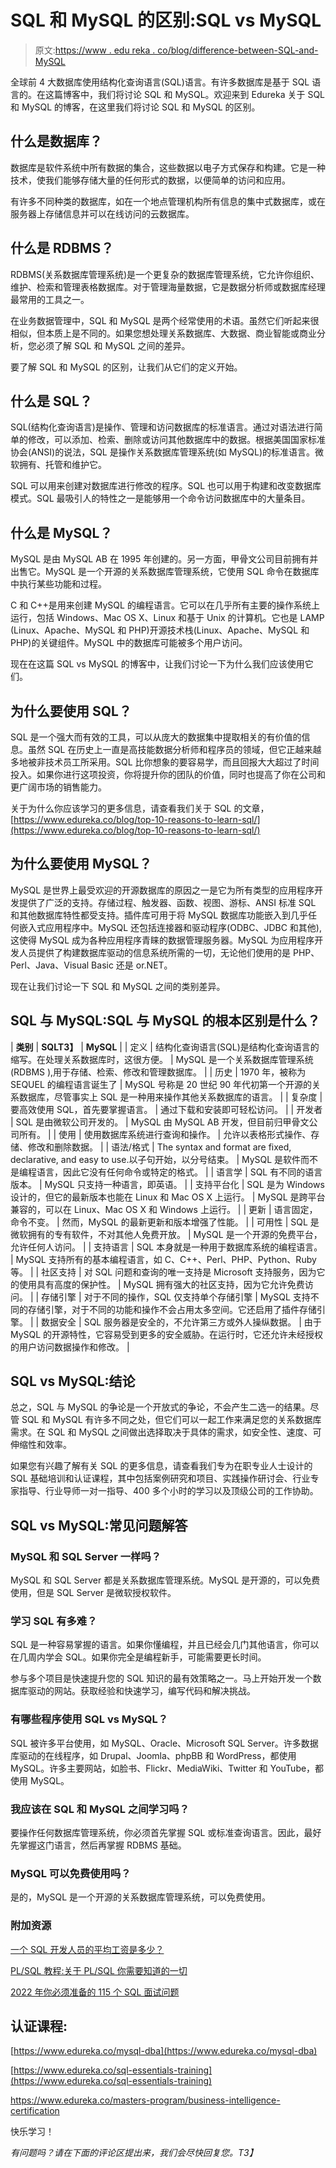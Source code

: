 # SQL 和 MySQL 的区别:SQL vs MySQL

> 原文:[https://www . edu reka . co/blog/difference-between-SQL-and-MySQL](https://www.edureka.co/blog/difference-between-sql-and-mysql)

全球前 4 大数据库使用结构化查询语言(SQL)语言。有许多数据库是基于 SQL 语言的。在这篇博客中，我们将讨论 SQL 和 MySQL。欢迎来到 Edureka 关于 SQL 和 MySQL 的博客，在这里我们将讨论 SQL 和 MySQL 的区别。

## **什么是数据库？**

数据库是软件系统中所有数据的集合，这些数据以电子方式保存和构建。它是一种技术，使我们能够存储大量的任何形式的数据，以便简单的访问和应用。

有许多不同种类的数据库，如在一个地点管理机构所有信息的集中式数据库，或在服务器上存储信息并可以在线访问的云数据库。

## **什么是 RDBMS？**

RDBMS(关系数据库管理系统)是一个更复杂的数据库管理系统，它允许你组织、维护、检索和管理表格数据库。对于管理海量数据，它是数据分析师或数据库经理最常用的工具之一。

在业务数据管理中，SQL 和 MySQL 是两个经常使用的术语。虽然它们听起来很相似，但本质上是不同的。如果您想处理关系数据库、大数据、商业智能或商业分析，您必须了解 SQL 和 MySQL 之间的差异。

要了解 SQL 和 MySQL 的区别，让我们从它们的定义开始。

## **什么是 SQL？**

SQL(结构化查询语言)是操作、管理和访问数据库的标准语言。通过对语法进行简单的修改，可以添加、检索、删除或访问其他数据库中的数据。根据美国国家标准协会(ANSI)的说法，SQL 是操作关系数据库管理系统(如 MySQL)的标准语言。微软拥有、托管和维护它。

SQL 可以用来创建对数据库进行修改的程序。SQL 也可以用于构建和改变数据库模式。SQL 最吸引人的特性之一是能够用一个命令访问数据库中的大量条目。

## **什么是 MySQL？**

MySQL 是由 MySQL AB 在 1995 年创建的。另一方面，甲骨文公司目前拥有并出售它。MySQL 是一个开源的关系数据库管理系统，它使用 SQL 命令在数据库中执行某些功能和过程。

C 和 C++是用来创建 MySQL 的编程语言。它可以在几乎所有主要的操作系统上运行，包括 Windows、Mac OS X、Linux 和基于 Unix 的计算机。它也是 LAMP (Linux、Apache、MySQL 和 PHP)开源技术栈(Linux、Apache、MySQL 和 PHP)的关键组件。MySQL 中的数据库可能被多个用户访问。

现在在这篇 SQL vs MySQL 的博客中，让我们讨论一下为什么我们应该使用它们。

## **为什么要使用 SQL？**

SQL 是一个强大而有效的工具，可以从庞大的数据集中提取相关的有价值的信息。虽然 SQL 在历史上一直是高技能数据分析师和程序员的领域，但它正越来越多地被非技术员工所采用。SQL 比你想象的要容易学，而且回报大大超过了时间投入。如果你进行这项投资，你将提升你的团队的价值，同时也提高了你在公司和更广阔市场的销售能力。

关于为什么你应该学习的更多信息，请查看我们关于 SQL 的文章，[https://www.edureka.co/blog/top-10-reasons-to-learn-sql/](https://www.edureka.co/blog/top-10-reasons-to-learn-sql/)

## **为什么要使用 MySQL？**

MySQL 是世界上最受欢迎的开源数据库的原因之一是它为所有类型的应用程序开发提供了广泛的支持。存储过程、触发器、函数、视图、游标、ANSI 标准 SQL 和其他数据库特性都受支持。插件库可用于将 MySQL 数据库功能嵌入到几乎任何嵌入式应用程序中。MySQL 还包括连接器和驱动程序(ODBC、JDBC 和其他),这使得 MySQL 成为各种应用程序青睐的数据管理服务器。MySQL 为应用程序开发人员提供了构建数据库驱动的信息系统所需的一切，无论他们使用的是 PHP、Perl、Java、Visual Basic 还是 or.NET。

现在让我们讨论一下 SQL 和 MySQL 之间的类别差异。

## **SQL 与 MySQL:SQL 与 MySQL 的根本区别是什么？**

| **类别** | **SQLT3】** | **MySQL** |
| 定义 | 结构化查询语言(SQL)是结构化查询语言的缩写。在处理关系数据库时，这很方便。 | MySQL 是一个关系数据库管理系统(RDBMS ),用于存储、检索、修改和管理数据库。 |
| 历史 | 1970 年，被称为 SEQUEL 的编程语言诞生了 | MySQL 号称是 20 世纪 90 年代初第一个开源的关系数据库，尽管事实上 SQL 是一种用来操作其他关系数据库的语言。 |
| 复杂度 | 要高效使用 SQL，首先要掌握语言。 | 通过下载和安装即可轻松访问。 |
| 开发者 | SQL 是由微软公司开发的。 | MySQL 由 MySQL AB 开发，但目前归甲骨文公司所有。 |
| 使用 | 使用数据库系统进行查询和操作。 | 允许以表格形式操作、存储、修改和删除数据。 |
| 语法/格式 | The syntax and format are fixed, declarative, and easy to use.以子句开始，以分号结束。 | MySQL 是软件而不是编程语言，因此它没有任何命令或特定的格式。 |
| 语言学 | SQL 有不同的语言版本。 | MySQL 只支持一种语言，即英语。 |
| 支持平台化 | SQL 是为 Windows 设计的，但它的最新版本也能在 Linux 和 Mac OS X 上运行。 | MySQL 是跨平台兼容的，可以在 Linux、Mac OS X 和 Windows 上运行。 |
| 更新 | 语言固定，命令不变。 | 然而，MySQL 的最新更新和版本增强了性能。 |
| 可用性 | SQL 是微软拥有的专有软件，不对其他人免费开放。 | MySQL 是一个开源的免费平台，允许任何人访问。 |
| 支持语言 | SQL 本身就是一种用于数据库系统的编程语言。 | MySQL 支持所有的基本编程语言，如 C、C++、Perl、PHP、Python、Ruby 等。 |
| 社区支持 | 对 SQL 问题和查询的唯一支持是 Microsoft 支持服务，因为它的使用具有高度的保护性。 | MySQL 拥有强大的社区支持，因为它允许免费访问。 |
| 存储引擎 | 对于不同的操作，SQL 仅支持单个存储引擎 | MySQL 支持不同的存储引擎，对于不同的功能和操作不会占用太多空间。它还启用了插件存储引擎。 |
| 数据安全 | SQL 服务器是安全的，不允许第三方或外人操纵数据。 | 由于 MySQL 的开源特性，它容易受到更多的安全威胁。在运行时，它还允许未经授权的用户访问数据操作和修改。 |

## **SQL vs MySQL:结论**

总之，SQL 与 MySQL 的争论是一个开放式的争论，不会产生二选一的结果。尽管 SQL 和 MySQL 有许多不同之处，但它们可以一起工作来满足您的关系数据库需求。在 SQL 和 MySQL 之间做出选择取决于具体的需求，如安全性、速度、可伸缩性和效率。

如果您有兴趣了解有关 SQL 的更多信息，请查看我们专为在职专业人士设计的 SQL 基础培训和认证课程，其中包括案例研究和项目、实践操作研讨会、行业专家指导、行业导师一对一指导、400 多个小时的学习以及顶级公司的工作协助。

## **SQL vs MySQL:常见问题解答**

### **MySQL 和 SQL Server 一样吗？**

MySQL 和 SQL Server 都是关系数据库管理系统。MySQL 是开源的，可以免费使用，但是 SQL Server 是微软授权软件。

### **学习 SQL 有多难？**

SQL 是一种容易掌握的语言。如果你懂编程，并且已经会几门其他语言，你可以在几周内学会 SQL。如果你完全是编程新手，可能需要更长时间。

参与多个项目是快速提升您的 SQL 知识的最有效策略之一。马上开始开发一个数据库驱动的网站。获取经验和快速学习，编写代码和解决挑战。

### **有哪些程序使用 SQL vs MySQL？**

SQL 被许多平台使用，如 MySQL、Oracle、Microsoft SQL Server。许多数据库驱动的在线程序，如 Drupal、Joomla、phpBB 和 WordPress，都使用 MySQL。许多主要网站，如脸书、Flickr、MediaWiki、Twitter 和 YouTube，都使用 MySQL。

### **我应该在 SQL 和 MySQL 之间学习吗？**

要操作任何数据库管理系统，你必须首先掌握 SQL 或标准查询语言。因此，最好先掌握这门语言，然后再掌握 RDBMS 基础。

### **MySQL 可以免费使用吗？**

是的，MySQL 是一个开源的关系数据库管理系统，可以免费使用。

### **附加资源**

[一个 SQL 开发人员的平均工资是多少？](https://www.edureka.co/blog/sql-developer-salary/)

[PL/SQL 教程:关于 PL/SQL 你需要知道的一切](https://www.edureka.co/blog/pl-sql-tutorial/)

[2022 年你必须准备的 115 个 SQL 面试问题](https://www.edureka.co/blog/interview-questions/sql-interview-questions)

## **认证课程:**

[https://www.edureka.co/mysql-dba](https://www.edureka.co/mysql-dba)

[https://www.edureka.co/sql-essentials-training](https://www.edureka.co/sql-essentials-training)

https://www.edureka.co/masters-program/business-intelligence-certification

快乐学习！

*有问题吗？请在下面的评论区提出来，我们会尽快回复您。T3】*